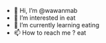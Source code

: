 - 👋 Hi, I’m @wawanmab
- 👀 I’m interested in eat
- 🌱 I’m currently learning eating
- 📫 How to reach me ? eat

<!---
wawanmab/wawanmab is a ✨ special ✨ repository because its `README.md` (this file) appears on your GitHub profile.
You can click the Preview link to take a look at your changes.
--->
